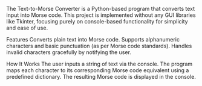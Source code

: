 The Text-to-Morse Converter is a Python-based program that converts text input into Morse code. This project is implemented without any GUI libraries like Tkinter, focusing purely on console-based functionality for simplicity and ease of use.

Features
Converts plain text into Morse code.
Supports alphanumeric characters and basic punctuation (as per Morse code standards).
Handles invalid characters gracefully by notifying the user.

How It Works
The user inputs a string of text via the console.
The program maps each character to its corresponding Morse code equivalent using a predefined dictionary.
The resulting Morse code is displayed in the console.
